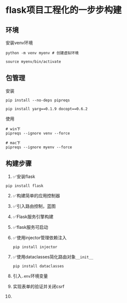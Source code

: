 # flask项目工程化的一步步构建

## 环境

安装venv环境

```shell
python -m venv myenv # 创建虚拟环境

source myenv/bin/activate

```

## 包管理

安装

```
pip install --no-deps pipreqs

pip install yarg==0.1.9 docopt==0.6.2
```

使用

```
# win下
pipreqs --ignore venv --force

# mac下
pipreqs --ignore myenv --force
```

## 构建步骤

1. ✅安装flask

```
pip install flask
```

2. ✅构建简单的应用控制器

3. ✅引入路由控制，蓝图

4. ✅Flask服务引擎构建

5. ✅flask服务可启动

6. ✅使用injector管理依赖注入

   ```
   pip install injector
   ```

7. ✅使用dataclasses简化路由对象`__init__`

   ```
   pip install dataclasses
   ```

8. 引入`.env`环境变量

   

9. 实现表单的验证并关闭csrf

10. 

